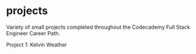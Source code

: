 # projects
Variety of small projects completed throughout the Codecademy Full Stack Engineer Career Path.

Project 1: Kelvin Weather

